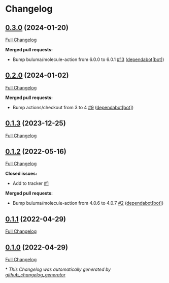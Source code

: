 # Changelog

## [0.3.0](https://github.com/buluma/ansible-role-firefox/tree/0.3.0) (2024-01-20)

[Full Changelog](https://github.com/buluma/ansible-role-firefox/compare/0.2.0...0.3.0)

**Merged pull requests:**

- Bump buluma/molecule-action from 6.0.0 to 6.0.1 [\#13](https://github.com/buluma/ansible-role-firefox/pull/13) ([dependabot[bot]](https://github.com/apps/dependabot))

## [0.2.0](https://github.com/buluma/ansible-role-firefox/tree/0.2.0) (2024-01-02)

[Full Changelog](https://github.com/buluma/ansible-role-firefox/compare/0.1.3...0.2.0)

**Merged pull requests:**

- Bump actions/checkout from 3 to 4 [\#9](https://github.com/buluma/ansible-role-firefox/pull/9) ([dependabot[bot]](https://github.com/apps/dependabot))

## [0.1.3](https://github.com/buluma/ansible-role-firefox/tree/0.1.3) (2023-12-25)

[Full Changelog](https://github.com/buluma/ansible-role-firefox/compare/0.1.2...0.1.3)

## [0.1.2](https://github.com/buluma/ansible-role-firefox/tree/0.1.2) (2022-05-16)

[Full Changelog](https://github.com/buluma/ansible-role-firefox/compare/0.1.1...0.1.2)

**Closed issues:**

- Add to tracker [\#1](https://github.com/buluma/ansible-role-firefox/issues/1)

**Merged pull requests:**

- Bump buluma/molecule-action from 4.0.6 to 4.0.7 [\#2](https://github.com/buluma/ansible-role-firefox/pull/2) ([dependabot[bot]](https://github.com/apps/dependabot))

## [0.1.1](https://github.com/buluma/ansible-role-firefox/tree/0.1.1) (2022-04-29)

[Full Changelog](https://github.com/buluma/ansible-role-firefox/compare/0.1.0...0.1.1)

## [0.1.0](https://github.com/buluma/ansible-role-firefox/tree/0.1.0) (2022-04-29)

[Full Changelog](https://github.com/buluma/ansible-role-firefox/compare/46ca46d80a1c6bde0255cf429f230e202de87591...0.1.0)



\* *This Changelog was automatically generated by [github_changelog_generator](https://github.com/github-changelog-generator/github-changelog-generator)*
